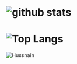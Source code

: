 ![github stats](https://github-readme-stats.vercel.app/api?username=hussnainwithss&show_icons=true&theme=react)
=======================================

![Top Langs](https://github-readme-stats.vercel.app/api/top-langs/?username=hussnainwithss&theme=react&layout=compact)
=======================================

<img src="https://ghpvc.mohsin.ninja/hussnainwithss" alt="Hussnain" />

<!--
**hussnainwithss/hussnainwithss** is a ✨ _special_ ✨ repository because its `README.md` (this file) appears on your GitHub profile.

Here are some ideas to get you started:

- 🔭 I’m currently working on ...
- 🌱 I’m currently learning ...
- 👯 I’m looking to collaborate on ...
- 🤔 I’m looking for help with ...
- 💬 Ask me about ...
- 📫 How to reach me: ...
- 😄 Pronouns: ...
- ⚡ Fun fact: ...
-->

